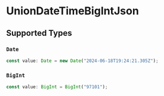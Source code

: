 # UnionDateTimeBigIntJson


## Supported Types

### `Date`

```typescript
const value: Date = new Date("2024-06-18T19:24:21.305Z");
```

### `BigInt`

```typescript
const value: BigInt = BigInt("97101");
```

